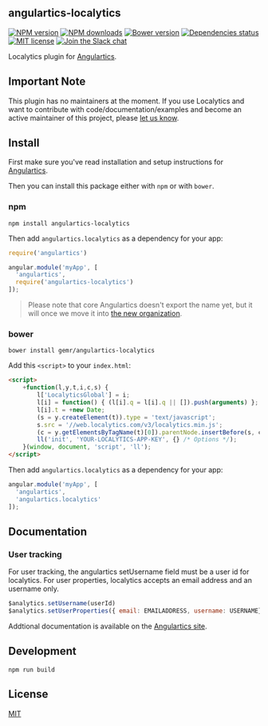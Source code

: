 ## angulartics-localytics

[![NPM version][npm-image]][npm-url] [![NPM downloads][npm-downloads-image]][npm-downloads-url] [![Bower version][bower-image]][bower-url] [![Dependencies status][dep-status-image]][dep-status-url] [![MIT license][license-image]][license-url] [![Join the Slack chat][slack-image]][slack-url]

Localytics plugin for [Angulartics](http://github.com/luisfarzati/angulartics).

## Important Note
This plugin has no maintainers at the moment. If you use Localytics and want to contribute with code/documentation/examples and become an active maintainer of this project, please [let us know](https://github.com/angulartics/angulartics-localytics/issues/new?title=I+want+to+join+as+maintainer).

## Install

First make sure you've read installation and setup instructions for [Angulartics](https://github.com/luisfarzati/angulartics#install).

Then you can install this package either with `npm` or with `bower`.

### npm

```shell
npm install angulartics-localytics
```

Then add `angulartics.localytics` as a dependency for your app:

```javascript
require('angulartics')

angular.module('myApp', [
  'angulartics',
  require('angulartics-localytics')
]);
```

> Please note that core Angulartics doesn't export the name yet, but it will once we move it into [the new organization](http://github.com/angulartics).

### bower

```shell
bower install gemr/angulartics-localytics
```

Add this `<script>` to your `index.html`:

```html
<script>
    +function(l,y,t,i,c,s) {
        l['LocalyticsGlobal'] = i;
        l[i] = function() { (l[i].q = l[i].q || []).push(arguments) };
        l[i].t = +new Date;
        (s = y.createElement(t)).type = 'text/javascript';
        s.src = '//web.localytics.com/v3/localytics.min.js';
        (c = y.getElementsByTagName(t)[0]).parentNode.insertBefore(s, c);
        ll('init', 'YOUR-LOCALYTICS-APP-KEY', {} /* Options */);
    }(window, document, 'script', 'll');
</script>
```

Then add `angulartics.localytics` as a dependency for your app:

```javascript
angular.module('myApp', [
  'angulartics',
  'angulartics.localytics'
]);
```

## Documentation

### User tracking
For user tracking, the angulartics setUsername field must be a user id for localytics.  For user properties, localytics accepts an email address and an username only. 

```javascript
$analytics.setUsername(userId)
$analytics.setUserProperties({ email: EMAILADDRESS, username: USERNAME});
```

Addtional documentation is available on the [Angulartics site](http://luisfarzati.github.io/angulartics).

## Development

```shell
npm run build
```

## License

[MIT](LICENSE)

[npm-image]: https://img.shields.io/npm/v/angulartics-localytics.svg
[npm-url]: https://npmjs.org/package/angulartics-localytics
[npm-downloads-image]: https://img.shields.io/npm/dm/angulartics-localytics.svg
[npm-downloads-url]: https://npmjs.org/package/angulartics-localytics
[bower-image]: https://img.shields.io/bower/v/angulartics-localytics.svg
[bower-url]: http://bower.io/search/?q=angulartics-localytics
[dep-status-image]: https://img.shields.io/david/angulartics/angulartics-localytics.svg
[dep-status-url]: https://david-dm.org/angulartics/angulartics-localytics
[license-image]: http://img.shields.io/badge/license-MIT-blue.svg
[license-url]: LICENSE
[slack-image]: https://angulartics.herokuapp.com/badge.svg
[slack-url]: https://angulartics.herokuapp.com
